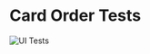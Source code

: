 # Card Order Tests

![UI Tests](https://github.com/salatik2/card-order-tests/actions/workflows/ci.yml/badge.svg)
